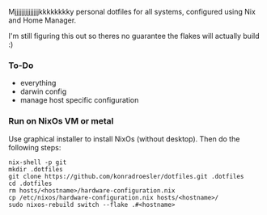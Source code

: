 Mjjjjjjjjjjjjjjkkkkkkkky personal dotfiles for all systems, configured using Nix and Home Manager.

I'm still figuring this out so theres no guarantee the flakes will actually build :)

### To-Do
- everything
- darwin config
- manage host specific configuration

### Run on NixOs VM or metal

Use graphical installer to install NixOs (without desktop). Then do the following steps:

```shell
nix-shell -p git
mkdir .dotfiles
git clone https://github.com/konradroesler/dotfiles.git .dotfiles
cd .dotfiles
rm hosts/<hostname>/hardware-configuration.nix
cp /etc/nixos/hardware-configuration.nix hosts/<hostname>/
sudo nixos-rebuild switch --flake .#<hostname>
```
